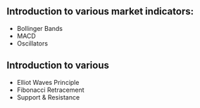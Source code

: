 ## Introduction to various market indicators:

* Bollinger Bands
* MACD
* Oscillators

## Introduction to various 
 - Elliot Waves Principle
 - Fibonacci Retracement
 - Support & Resistance
